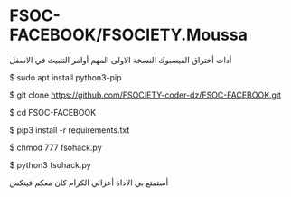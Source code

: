 # FSOC-FACEBOOK/FSOCIETY.Moussa

أدات أختراق الفيسبوك النسخة الاولى المهم أوامر التثبيث في الاسفل 

$ sudo apt install python3-pip
 
$ git clone https://github.com/FSOCIETY-coder-dz/FSOC-FACEBOOK.git

$ cd FSOC-FACEBOOK

$ pip3 install -r requirements.txt

$ chmod 777 fsohack.py

$ python3 fsohack.py

أستمتع بي الاداة أعزائي الكرام كان معكم فينكس
